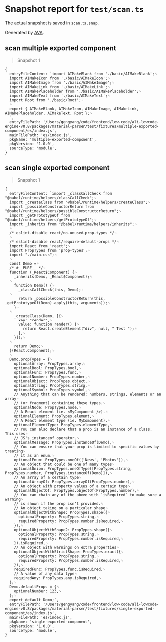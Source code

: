 # Snapshot report for `test/scan.ts`

The actual snapshot is saved in `scan.ts.snap`.

Generated by [AVA](https://avajs.dev).

## scan multiple exported component

> Snapshot 1

    {
      entryFileContent: `import AIMakeBlank from './basic/AIMakeBlank';␊
      import AIMakeIcon from './basic/AIMakeIcon';␊
      import AIMakeImage from './basic/AIMakeImage';␊
      import AIMakeLink from './basic/AIMakeLink';␊
      import AIMakePlaceholder from './basic/AIMakePlaceholder';␊
      import AIMakeText from './basic/AIMakeText';␊
      import Root from './basic/Root';␊
      ␊
      export { AIMakeBlank, AIMakeIcon, AIMakeImage, AIMakeLink, AIMakePlaceholder, AIMakeText, Root };␊
      `,
      entryFilePath: '/Users/gengyang/code/frontend/low-code/ali-lowcode-engine-v0.8/packages/material-parser/test/fixtures/multiple-exported-component/es/index.js',
      mainFilePath: 'es/index.js',
      pkgName: 'multiple-exported-component',
      pkgVersion: '1.0.0',
      sourceType: 'module',
    }

## scan single exported component

> Snapshot 1

    {
      entryFileContent: `import _classCallCheck from "@babel/runtime/helpers/classCallCheck";␊
      import _createClass from "@babel/runtime/helpers/createClass";␊
      import _possibleConstructorReturn from "@babel/runtime/helpers/possibleConstructorReturn";␊
      import _getPrototypeOf from "@babel/runtime/helpers/getPrototypeOf";␊
      import _inherits from "@babel/runtime/helpers/inherits";␊
      ␊
      /* eslint-disable react/no-unused-prop-types */␊
      ␊
      /* eslint-disable react/require-default-props */␊
      import React from 'react';␊
      import PropTypes from 'prop-types';␊
      import "./main.css";␊
      ␊
      const Demo =␊
      /* #__PURE__ */␊
      function (_React$Component) {␊
        _inherits(Demo, _React$Component);␊
      ␊
        function Demo() {␊
          _classCallCheck(this, Demo);␊
      ␊
          return _possibleConstructorReturn(this, _getPrototypeOf(Demo).apply(this, arguments));␊
        }␊
      ␊
        _createClass(Demo, [{␊
          key: "render",␊
          value: function render() {␊
            return React.createElement("div", null, " Test ");␊
          },␊
        }]);␊
      ␊
        return Demo;␊
      }(React.Component);␊
      ␊
      Demo.propTypes = {␊
        optionalArray: PropTypes.array,␊
        optionalBool: PropTypes.bool,␊
        optionalFunc: PropTypes.func,␊
        optionalNumber: PropTypes.number,␊
        optionalObject: PropTypes.object,␊
        optionalString: PropTypes.string,␊
        optionalSymbol: PropTypes.symbol,␊
        // Anything that can be rendered: numbers, strings, elements or an array␊
        // (or fragment) containing these types.␊
        optionalNode: PropTypes.node,␊
        // A React element (ie. <MyComponent />).␊
        optionalElement: PropTypes.element,␊
        // A React element type (ie. MyComponent).␊
        optionalElementType: PropTypes.elementType,␊
        // You can also declare that a prop is an instance of a class. This uses␊
        // JS's instanceof operator.␊
        optionalMessage: PropTypes.instanceOf(Demo),␊
        // You can ensure that your prop is limited to specific values by treating␊
        // it as an enum.␊
        optionalEnum: PropTypes.oneOf(['News', 'Photos']),␊
        // An object that could be one of many types␊
        optionalUnion: PropTypes.oneOfType([PropTypes.string, PropTypes.number, PropTypes.instanceOf(Demo)]),␊
        // An array of a certain type␊
        optionalArrayOf: PropTypes.arrayOf(PropTypes.number),␊
        // An object with property values of a certain type␊
        optionalObjectOf: PropTypes.objectOf(PropTypes.number),␊
        // You can chain any of the above with `isRequired` to make sure a warning␊
        // is shown if the prop isn't provided.␊
        // An object taking on a particular shape␊
        optionalObjectWithShape: PropTypes.shape({␊
          optionalProperty: PropTypes.string,␊
          requiredProperty: PropTypes.number.isRequired,␊
        }),␊
        optionalObjectWithShape2: PropTypes.shape({␊
          optionalProperty: PropTypes.string,␊
          requiredProperty: PropTypes.number.isRequired,␊
        }).isRequired,␊
        // An object with warnings on extra properties␊
        optionalObjectWithStrictShape: PropTypes.exact({␊
          optionalProperty: PropTypes.string,␊
          requiredProperty: PropTypes.number.isRequired,␊
        }),␊
        requiredFunc: PropTypes.func.isRequired,␊
        // A value of any data type␊
        requiredAny: PropTypes.any.isRequired,␊
      };␊
      Demo.defaultProps = {␊
        optionalNumber: 123,␊
      };␊
      export default Demo;`,
      entryFilePath: '/Users/gengyang/code/frontend/low-code/ali-lowcode-engine-v0.8/packages/material-parser/test/fixtures/single-exported-component/es/index.js',
      mainFilePath: 'es/index.js',
      pkgName: 'single-exported-component',
      pkgVersion: '1.0.0',
      sourceType: 'module',
    }
